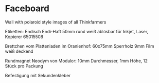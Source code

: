 ﻿Faceboard
=========

Wall with polaroid style images of all Thinkfarmers

Etiketten: Endisch Endi-Haft 50mm rund weiß ablösbar für Inkjet, Laser, Kopierer 65015508

Brettchen vom Plattenladen im Oranienhof: 60x75mm Sperrholz 9mm Film weiß deckend

Rundmagnet Neodym von Modulor: 10mm Durchmesser, 1mm Höhe, 12 Stück pro Packung

Befestigung mit Sekundenkleber
